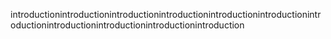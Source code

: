 introductionintroductionintroductionintroductionintroductionintroductionintroductionintroductionintroductionintroductionintroduction
